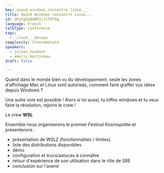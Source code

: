 ```yaml
---
key: quand_windows_rencontre_linux___
title: Quand Windows rencontre Linux...
id: dOjFgXq9XWPIctlFH7Dq
language: French
talkType: conference
tags:
  - _cloud___devops
complexity: Intermediate
speakers:
  - julien_haumont
  - emeric_martineau
draft: false

---
```


Quand dans le monde bien vu du développement, seule les zones d'affichage Mac et Linux sont autorisés, comment faire graffer vos idées depuis Windows ?

Une autre voie est possible !
Alors si toi aussi, tu kiffes windows et tu veux faire la révolution, rejoins le crew !

Le crew **WSL**

Ensemble nous organiserons le premier Festival Kosmopolite et présenterons :
* présentation de WSL2 (fonctionnalités / limites)
* liste des distributions disponibles
* démo
* configuration et trucs/astuces à connaître
* retour d'expérience de son utilisation dans le rôle de SRE
* conclusion sur l'avenir
